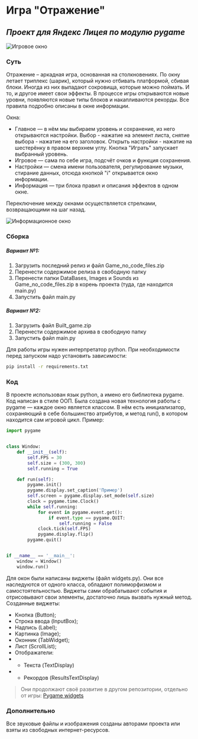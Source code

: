 # Игра "Отражение" 
## _Проект для Яндекс Лицея по модулю pygame_

![Игровое окно](https://thumb.cloud.mail.ru/weblink/thumb/xw1/mqaw/V33Ntjdj7)

### Суть
Отражение – аркадная игра, основанная на столкновениях. По окну летает триплекс (шарик), который нужно отбивать платформой, сбивая блоки. Иногда из них выпадают сокровища, которые можно поймать. И то, и другое имеет свои эффекты.
В процессе игры открываются новые уровни, появляются новые типы блоков и накапливаются рекорды. Все правила подробно описаны в окне информации.

Окна:
- Главное — в нём мы выбираем уровень и сохранение, из него открываются настройки.
Выбор - нажатие на элемент листа, снятие выбора - нажатие на его заголовок.
Открыть настройки - нажатие на шестерёнку в правом верхнем углу. Кнопка "Играть" запускает выбранный уровень.
- Игровое — сама по себе игра, подсчёт очков и функция сохранения.
- Настройки — смена имени пользователя, регулирование музыки, стирание данных, отсюда кнопкой "i" открывается окно информации.
- Информация — три блока правил и описания эффектов в одном окне.

Переключение между окнами осуществляется стрелками, возвращающими на шаг назад.

![Информационное окно](https://thumb.cloud.mail.ru/weblink/thumb/xw1/s8Xs/G8kYmY9oj)

### Сборка
##### Вариант №1:
1. Загрузить последний релиз и файл Game_no_code_files.zip
2. Перенести содержимое релиза в свободную папку
3. Перенести папки DataBases, Images и Sounds из Game_no_code_files.zip в корень проекта (туда, где находится main.py)
4. Запустить файл main.py
##### Вариант №2:
1. Загрузить файл Built_game.zip
2. Перенести содержимое архива в свободную папку
3. Запустить файл main.py

Для работы игры нужен интерпретатор python.
При необходимости перед запуском надо установить зависимости:
```sh
pip install -r requirements.txt
```
### Код

В проекте использован язык python, а имено его библиотека pygame. Код написан в стиле ООП.
Была создана новая технология работы с pygame — каждое окно является классом. В нём есть инициализатор, сохраняющий в себе большинство атрибутов, и метод run(), в котором находится сам игровой цикл.
Пример:
```python
import pygame


class Window:
    def __init__(self):
        self.FPS = 30
        self.size = (300, 300)
        self.running = True

    def run(self):
        pygame.init()
        pygame.display.set_caption('Пример')
        self.screen = pygame.display.set_mode(self.size)
        clock = pygame.time.Clock()
        while self.running:
            for event in pygame.event.get():
                if event.type == pygame.QUIT:
                    self.running = False
            clock.tick(self.FPS)
            pygame.display.flip()
        pygame.quit()


if __name__ == '__main__':
    window = Window()
    window.run()
```

Для окон были написаны виджеты (файл widgets.py). Они все наследуются от одного класса, обладают полиморфизмом и самостоятельностью. Виджеты сами обрабатывают события и отрисовывают свои элементы, достаточно лишь вызвать нужный метод.
Созданные виджеты:
- Кнопка (Button);
- Строка ввода (InputBox);
- Надпись (Label);
- Картинка (Image);
- Оконник (TabWidget);
- Лист (ScrollList);
- Отображатели: 
- - Текста (TextDisplay)
- - Рекордов (ResultsTextDisplay)

> Они продолжают своё развитие в другом репозитории, отдельно от игры: [Pygame widgets](https://github.com/RostislavShishmarev/Pygame_Widgets)

### Дополнительно
Все звуковые файлы и изображения созданы авторами проекта или взяты из свободных интернет-ресурсов.